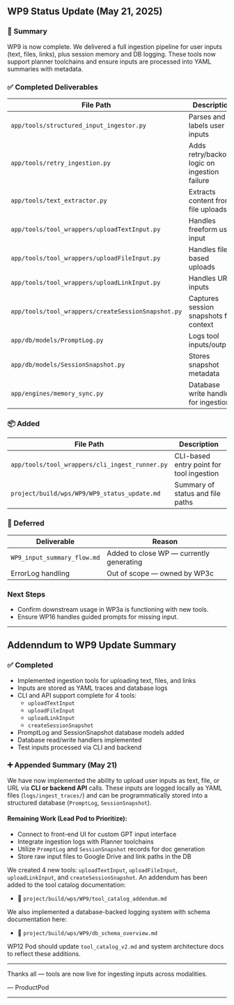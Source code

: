 ## WP9 Status Update (May 21, 2025)

### 🎯 Summary
WP9 is now complete. We delivered a full ingestion pipeline for user inputs (text, files, links), plus session memory and DB logging. These tools now support planner toolchains and ensure inputs are processed into YAML summaries with metadata.

### ✅ Completed Deliverables
| File Path | Description |
|-----------|-------------|
| `app/tools/structured_input_ingestor.py` | Parses and labels user inputs |
| `app/tools/retry_ingestion.py` | Adds retry/backoff logic on ingestion failure |
| `app/tools/text_extractor.py` | Extracts content from file uploads |
| `app/tools/tool_wrappers/uploadTextInput.py` | Handles freeform user input |
| `app/tools/tool_wrappers/uploadFileInput.py` | Handles file-based uploads |
| `app/tools/tool_wrappers/uploadLinkInput.py` | Handles URL inputs |
| `app/tools/tool_wrappers/createSessionSnapshot.py` | Captures session snapshots for context |
| `app/db/models/PromptLog.py` | Logs tool inputs/outputs |
| `app/db/models/SessionSnapshot.py` | Stores snapshot metadata |
| `app/engines/memory_sync.py` | Database write handler for ingestions |

### 📦 Added
| File Path | Description |
|-----------|-------------|
| `app/tools/tool_wrappers/cli_ingest_runner.py` | CLI-based entry point for tool ingestion |
| `project/build/wps/WP9/WP9_status_update.md` | Summary of status and file paths |

### 📄 Deferred
| Deliverable | Reason |
|-------------|--------|
| `WP9_input_summary_flow.md` | Added to close WP — currently generating |
| ErrorLog handling | Out of scope — owned by WP3c |

### Next Steps
- Confirm downstream usage in WP3a is functioning with new tools.
- Ensure WP16 handles guided prompts for missing input.

---

## Addenndum to WP9 Update Summary

### ✅ Completed
- Implemented ingestion tools for uploading text, files, and links
- Inputs are stored as YAML traces and database logs
- CLI and API support complete for 4 tools:
  - `uploadTextInput`
  - `uploadFileInput`
  - `uploadLinkInput`
  - `createSessionSnapshot`
- PromptLog and SessionSnapshot database models added
- Database read/write handlers implemented
- Test inputs processed via CLI and backend

### ➕ Appended Summary (May 21)
We have now implemented the ability to upload user inputs as text, file, or URL via **CLI or backend API** calls. These inputs are logged locally as YAML files (`logs/ingest_traces/`) and can be programmatically stored into a structured database (`PromptLog`, `SessionSnapshot`).

#### Remaining Work (Lead Pod to Prioritize):
- Connect to front-end UI for custom GPT input interface
- Integrate ingestion logs with Planner toolchains
- Utilize `PromptLog` and `SessionSnapshot` records for doc generation
- Store raw input files to Google Drive and link paths in the DB

We created 4 new tools: `uploadTextInput`, `uploadFileInput`, `uploadLinkInput`, and `createSessionSnapshot`. An addendum has been added to the tool catalog documentation:
- 📄 `project/build/wps/WP9/tool_catalog_addendum.md`

We also implemented a database-backed logging system with schema documentation here:
- 📄 `project/build/wps/WP9/db_schema_overview.md`

WP12 Pod should update `tool_catalog_v2.md` and system architecture docs to reflect these additions.

---

Thanks all — tools are now live for ingesting inputs across modalities.

— ProductPod

---